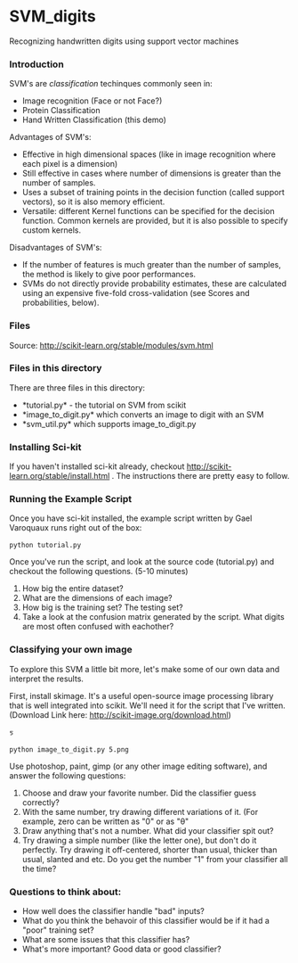 SVM_digits
==========

Recognizing handwritten digits using support vector machines

<h3> Introduction </h3>


SVM's are *classification* techinques commonly seen in:
<ul>
    <li> Image recognition (Face or not Face?) </li>
    <li> Protein Classification </li>
    <li> Hand Written Classification (this demo) </li>

</ul>

Advantages of SVM's:
<ul>
    <li> Effective in high dimensional spaces (like in image recognition where each pixel is a dimension) </li>
    <li> Still effective in cases where number of dimensions is greater than the number of samples. </li>
    <li> Uses a subset of training points in the decision function (called support vectors), so it is also memory efficient. </li>
    <li> Versatile: different Kernel functions can be specified for the decision function. Common kernels are provided, but it is also possible to specify custom kernels. </li>
</ul>


Disadvantages of SVM's:
<ul>
    <li> If the number of features is much greater than the number of samples, the method is likely to give poor 
performances. </li>
    <li> SVMs do not directly provide probability estimates, these are calculated using an expensive five-fold cross-validation (see Scores and probabilities, below). </li>
</ul>
<h3> Files </h3>


Source: http://scikit-learn.org/stable/modules/svm.html

<h3> Files in this directory </h3>

There are three files in this directory:
<ul>
    <li> *tutorial.py* - the tutorial on SVM from scikit</li>
    <li> *image_to_digit.py* which converts an image to digit with an SVM </li>
    <li> *svm_util.py* which supports image_to_digit.py</li>
</ul>


<h3> Installing Sci-kit </h3>

If you haven't installed sci-kit already, checkout http://scikit-learn.org/stable/install.html . The instructions there are pretty easy to follow. 

<h3> Running the Example Script </h3>

Once you have sci-kit installed, the example script written by Gael Varoquaux runs right out of the box:

```
python tutorial.py
```

Once you've run the script, and look at the source code (tutorial.py) and checkout the following questions. (5-10 minutes)
<ol>
    <li> How big the entire dataset? </li>
    <li> What are the dimensions of each image? </li>
    <li> How big is the training set? The testing set? </li>
    <li> Take a look at the confusion matrix generated by the script. What digits are most often confused with eachother?
</ol>


<h3> Classifying your own image </h3>

To explore this SVM a little bit more, let's make some of our own data and interpret the results. 

First, install skimage. It's a useful open-source image processing library that is well integrated into scikit. We'll need it for the script that I've written. (Download Link here: http://scikit-image.org/download.html)

<div style="width:500px;"><img src ="5.png" /></div>

```
python image_to_digit.py 5.png
```


Use photoshop, paint, gimp (or any other image editing software), and answer the following questions:
<ol>
    <li> Choose and draw your favorite number. Did the classifier guess correctly? </li>
    <li> With the same number, try drawing different variations of it. (For example, zero can be written as "0" or as "θ" </li>
    <li> Draw anything that's not a number. What did your classifier spit out? </li>
    <li> Try drawing a simple number (like the letter one), but don't do it perfectly. Try drawing it off-centered, shorter than usual, thicker than usual, slanted and etc. Do you get the number "1" from your classifier all the time?</li>
</ol>


<h3> Questions to think about: </h3>

<ul>
    <li> How well does the classifier handle "bad" inputs? </li>
    <li> What do you think the behavoir of this classifier would be if it had a "poor" training set? </li>
    <li> What are some issues that this classifier has? </li>
    <li> What's more important? Good data or good classifier? </li>
</ul>














